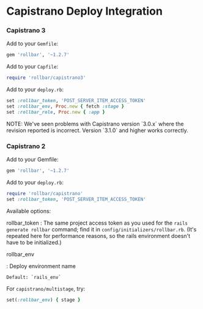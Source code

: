 # Capistrano Deploy Integration

### Capistrano 3

Add to your `Gemfile`:

```ruby
gem 'rollbar', '~1.2.7'
```

Add to your `Capfile`:

```ruby
require 'rollbar/capistrano3'
```

Add to your `deploy.rb`:

```ruby
set :rollbar_token, 'POST_SERVER_ITEM_ACCESS_TOKEN'
set :rollbar_env, Proc.new { fetch :stage }
set :rollbar_role, Proc.new { :app }
```

NOTE: We've seen problems with Capistrano version \`3.0.x\` where the
revision reported is incorrect. Version \`3.1.0\` and higher works
correctly.

### Capistrano 2

Add to your Gemfile:

```ruby
gem 'rollbar', '~1.2.7'
```

Add to your `deploy.rb`:

```ruby
require 'rollbar/capistrano'
set :rollbar_token, 'POST_SERVER_ITEM_ACCESS_TOKEN'
```

Available options:

rollbar\_token
:   The same project access token as you used for the
    `rails generate rollbar` command; find it in
    `config/initializers/rollbar.rb`. (It's repeated here for
    performance reasons, so the rails environment doesn't have to be
    initialized.)

rollbar\_env

:   Deploy environment name

    Default: `rails_env`

For `capistrano/multistage`, try:

```ruby
set(:rollbar_env) { stage }
```
